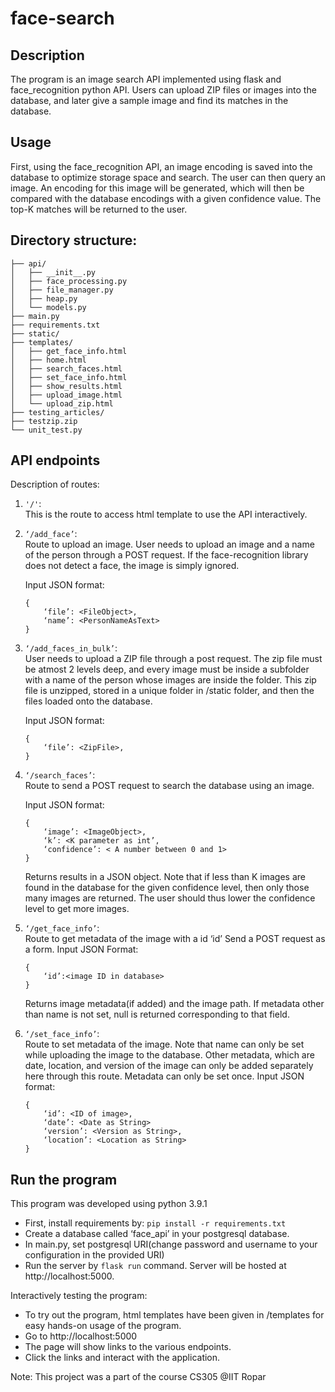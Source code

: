 # face-search

## Description
The program is an image search API implemented using flask and face_recognition python API. Users
can upload ZIP files or images into the database, and later give a sample image and find its
matches in the database.
## Usage
First, using the face_recognition API, an image encoding is saved into the database to optimize
storage space and search. The user can then query an image. An encoding for this image will
be generated, which will then be compared with the database encodings with a given
confidence value. The top-K matches will be returned to the user.

## Directory structure:
```
├── api/
│   ├── __init__.py
│   ├── face_processing.py
│   ├── file_manager.py
│   ├── heap.py
│   └── models.py
├── main.py
├── requirements.txt
├── static/
├── templates/
│   ├── get_face_info.html
│   ├── home.html
│   ├── search_faces.html
│   ├── set_face_info.html
│   ├── show_results.html
│   ├── upload_image.html
│   └── upload_zip.html
├── testing_articles/
├── testzip.zip
└── unit_test.py
```

## API endpoints

Description of routes:
1. ```'/'```:   
This is the route to access html template to use the API interactively.

2. ```‘/add_face’```:   
Route to upload an image. User needs to upload an image and a
name of the person through a POST request. If the face-recognition library does not detect a face, the image is simply ignored.   

    Input JSON format:
    ```
    {  
        ‘file’: <FileObject>,   
        ‘name’: <PersonNameAsText>  
    }
    ```
 

3. ```‘/add_faces_in_bulk’```:  
User needs to upload a ZIP file through a post request.
The zip file must be atmost 2 levels deep, and every image must be
inside a subfolder with a name of the person whose images are inside the folder.
This zip file is unzipped, stored in a unique folder in /static folder, and then the files loaded onto the database.
    
    Input JSON format:
    ```
    {  
        ‘file’: <ZipFile>,    
    }
    ```

4. ```‘/search_faces’```:   
Route to send a POST request to search the database using an
image.

    Input JSON format:
    ```
    {
        ‘image’: <ImageObject>,
        ‘k’: <K parameter as int’,
        ‘confidence’: < A number between 0 and 1>
    }
    ```  
    Returns results in a JSON object.
Note that if less than K images are found in the database for the given
confidence level, then only those many images are returned. The user should
thus lower the confidence level to get more images.

5. ```‘/get_face_info’```:   
Route to get metadata of the image with a id ‘id’
Send a POST request as a form.
    Input JSON Format:
    ```
    {
        ‘id’:<image ID in database>
    }
    ```     
    Returns image metadata(if added) and the image path. If metadata other than name is not set, null is returned corresponding to that field.

6. ```‘/set_face_info’```:   
Route to set metadata of the image. Note that name can only be
set while uploading the image to the database. Other metadata, which are date,
location, and version of the image can only be added separately here through
this route.
Metadata can only be set once.
    Input JSON format:
    ```
    {
        ‘id’: <ID of image>,
        ‘date’: <Date as String>
        ‘version’: <Version as String>,
        ‘location’: <Location as String>
    }
    ```

## Run the program
This program was developed using python 3.9.1

- First, install requirements by: ```pip install -r requirements.txt```
- Create a database called ‘face_api’ in your postgresql database.
- In main.py, set postgresql URI(change password and username to your configuration in
the provided URI)
- Run the server by ```flask run``` command. Server will be hosted at http://localhost:5000.

Interactively testing the program:
- To try out the program, html templates have been given in /templates for easy hands-on
usage of the program.
- Go to http://localhost:5000
- The page will show links to the various endpoints.
- Click the links and interact with the application.

Note: This project was a part of the course CS305 @IIT Ropar
